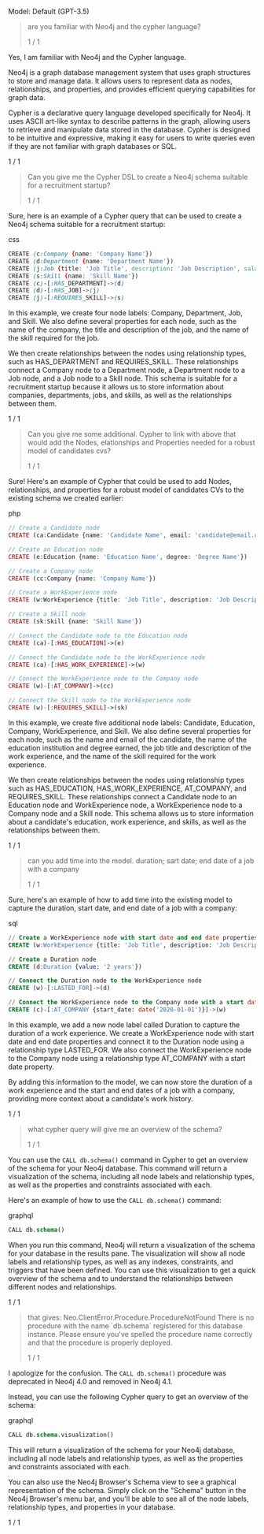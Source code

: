 Model: Default (GPT-3.5)

> are you familiar with Neo4j and the cypher language?
> 
> 1 / 1

Yes, I am familiar with Neo4j and the Cypher language.

Neo4j is a graph database management system that uses graph structures to store and manage data. It allows users to represent data as nodes, relationships, and properties, and provides efficient querying capabilities for graph data.

Cypher is a declarative query language developed specifically for Neo4j. It uses ASCII art-like syntax to describe patterns in the graph, allowing users to retrieve and manipulate data stored in the database. Cypher is designed to be intuitive and expressive, making it easy for users to write queries even if they are not familiar with graph databases or SQL.

1 / 1

> Can you give me the Cypher DSL to create a Neo4j schema suitable for a recruitment startup?
> 
> 1 / 1

Sure, here is an example of a Cypher query that can be used to create a Neo4j schema suitable for a recruitment startup:

css

```css
CREATE (c:Company {name: 'Company Name'})
CREATE (d:Department {name: 'Department Name'})
CREATE (j:Job {title: 'Job Title', description: 'Job Description', salary: 50000})
CREATE (s:Skill {name: 'Skill Name'})
CREATE (c)-[:HAS_DEPARTMENT]->(d)
CREATE (d)-[:HAS_JOB]->(j)
CREATE (j)-[:REQUIRES_SKILL]->(s)
```

In this example, we create four node labels: Company, Department, Job, and Skill. We also define several properties for each node, such as the name of the company, the title and description of the job, and the name of the skill required for the job.

We then create relationships between the nodes using relationship types, such as HAS\_DEPARTMENT and REQUIRES\_SKILL. These relationships connect a Company node to a Department node, a Department node to a Job node, and a Job node to a Skill node. This schema is suitable for a recruitment startup because it allows us to store information about companies, departments, jobs, and skills, as well as the relationships between them.

1 / 1

> Can you give me some additional. Cypher to link with above that would add the Nodes, elationships and Properties needed for a robust model of candidates cvs?
> 
> 1 / 1

Sure! Here's an example of Cypher that could be used to add Nodes, relationships, and properties for a robust model of candidates CVs to the existing schema we created earlier:

php

```php
// Create a Candidate node
CREATE (ca:Candidate {name: 'Candidate Name', email: 'candidate@email.com'})

// Create an Education node
CREATE (e:Education {name: 'Education Name', degree: 'Degree Name'})

// Create a Company node
CREATE (cc:Company {name: 'Company Name'})

// Create a WorkExperience node
CREATE (w:WorkExperience {title: 'Job Title', description: 'Job Description', start_date: '01/01/2020', end_date: '01/01/2022'})

// Create a Skill node
CREATE (sk:Skill {name: 'Skill Name'})

// Connect the Candidate node to the Education node
CREATE (ca)-[:HAS_EDUCATION]->(e)

// Connect the Candidate node to the WorkExperience node
CREATE (ca)-[:HAS_WORK_EXPERIENCE]->(w)

// Connect the WorkExperience node to the Company node
CREATE (w)-[:AT_COMPANY]->(cc)

// Connect the Skill node to the WorkExperience node
CREATE (w)-[:REQUIRES_SKILL]->(sk)
```

In this example, we create five additional node labels: Candidate, Education, Company, WorkExperience, and Skill. We also define several properties for each node, such as the name and email of the candidate, the name of the education institution and degree earned, the job title and description of the work experience, and the name of the skill required for the work experience.

We then create relationships between the nodes using relationship types such as HAS\_EDUCATION, HAS\_WORK\_EXPERIENCE, AT\_COMPANY, and REQUIRES\_SKILL. These relationships connect a Candidate node to an Education node and WorkExperience node, a WorkExperience node to a Company node and a Skill node. This schema allows us to store information about a candidate's education, work experience, and skills, as well as the relationships between them.

1 / 1

> can you add time into the model. duration; sart date; end date of a job with a company
> 
> 1 / 1

Sure, here's an example of how to add time into the existing model to capture the duration, start date, and end date of a job with a company:

sql

```sql
// Create a WorkExperience node with start date and end date properties
CREATE (w:WorkExperience {title: 'Job Title', description: 'Job Description', start_date: date('2020-01-01'), end_date: date('2022-01-01')})

// Create a Duration node
CREATE (d:Duration {value: '2 years'})

// Connect the Duration node to the WorkExperience node
CREATE (w)-[:LASTED_FOR]->(d)

// Connect the WorkExperience node to the Company node with a start date
CREATE (c)-[:AT_COMPANY {start_date: date('2020-01-01')}]->(w)
```

In this example, we add a new node label called Duration to capture the duration of a work experience. We create a WorkExperience node with start date and end date properties and connect it to the Duration node using a relationship type LASTED\_FOR. We also connect the WorkExperience node to the Company node using a relationship type AT\_COMPANY with a start date property.

By adding this information to the model, we can now store the duration of a work experience and the start and end dates of a job with a company, providing more context about a candidate's work history.

1 / 1

> what cypher query will give me an overview of the schema?
> 
> 1 / 1

You can use the `CALL db.schema()` command in Cypher to get an overview of the schema for your Neo4j database. This command will return a visualization of the schema, including all node labels and relationship types, as well as the properties and constraints associated with each.

Here's an example of how to use the `CALL db.schema()` command:

graphql

```graphql
CALL db.schema()
```

When you run this command, Neo4j will return a visualization of the schema for your database in the results pane. The visualization will show all node labels and relationship types, as well as any indexes, constraints, and triggers that have been defined. You can use this visualization to get a quick overview of the schema and to understand the relationships between different nodes and relationships.

1 / 1

> that gives: Neo.ClientError.Procedure.ProcedureNotFound There is no procedure with the name \`db.schema\` registered for this database instance. Please ensure you've spelled the procedure name correctly and that the procedure is properly deployed.
> 
> 1 / 1

I apologize for the confusion. The `CALL db.schema()` procedure was deprecated in Neo4j 4.0 and removed in Neo4j 4.1.

Instead, you can use the following Cypher query to get an overview of the schema:

graphql

```graphql
CALL db.schema.visualization()
```

This will return a visualization of the schema for your Neo4j database, including all node labels and relationship types, as well as the properties and constraints associated with each.

You can also use the Neo4j Browser's Schema view to see a graphical representation of the schema. Simply click on the "Schema" button in the Neo4j Browser's menu bar, and you'll be able to see all of the node labels, relationship types, and properties in your database.

1 / 1